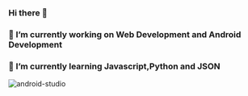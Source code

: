### Hi there 👋


### 🔭 I’m currently working on Web Development and Android Development
### 🌱 I’m currently learning  Javascript,Python and JSON  
![android-studio](https://user-images.githubusercontent.com/56883498/116289804-6ecddd00-a7b0-11eb-9bda-5efc666a1497.gif)


<!-- 👯 I’m looking to collaborate on 
- 🤔 I’m looking for help with ... Annanya Mentor
- 💬 Ask me about ...anything except confindential thing
- 📫 How to reach me: ...you dont reach me I can hack to your system
- 😄 Pronouns: ...
- ⚡ Fun fact: ...I am watching you right now,CTC only above 20 Lpa required 

-->
